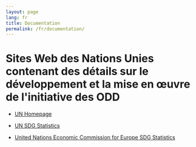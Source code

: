 ```yaml
---
layout: page
lang: fr
title: Documentation
permalink: /fr/documentation/
---
```



# Sites Web des Nations Unies contenant des détails sur le développement et la mise en œuvre de l'initiative des ODD


- [UN Homepage](https://sustainabledevelopment.un.org)

- [UN SDG Statistics](http://unstats.un.org/sdgs/)

- [United Nations Economic Commission for Europe SDG Statistics](http://www.unece.org/stats/statistics-sustainable-development.html)
